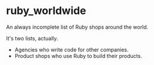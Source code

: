 ruby_worldwide
==============

An always incomplete list of Ruby shops around the world.

It's two lists, actually.

- Agencies who write code for other companies.
- Product shops who use Ruby to build their products.
